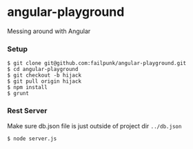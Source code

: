 # angular-playground
Messing around with Angular

### Setup
```
$ git clone git@github.com:failpunk/angular-playground.git
$ cd angular-playground
$ git checkout -b hijack
$ git pull origin hijack
$ npm install
$ grunt
```

### Rest Server
Make sure db.json file is just outside of project dir `../db.json`
```
$ node server.js
```